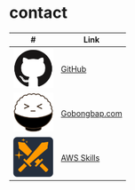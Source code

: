 # contact

| # | Link |
| - | - |
| <img src="/img/github.png" width="72" /> | [GitHub](https://github.com/iamhansko) |
| <img src="/img/gobongbap.png" width="72" /> | [Gobongbap.com](https://gobongbap.com/) |
| <img src="/img/awsskills.png" width="72" /> | [AWS Skills](https://aws.gobongbap.com/) |